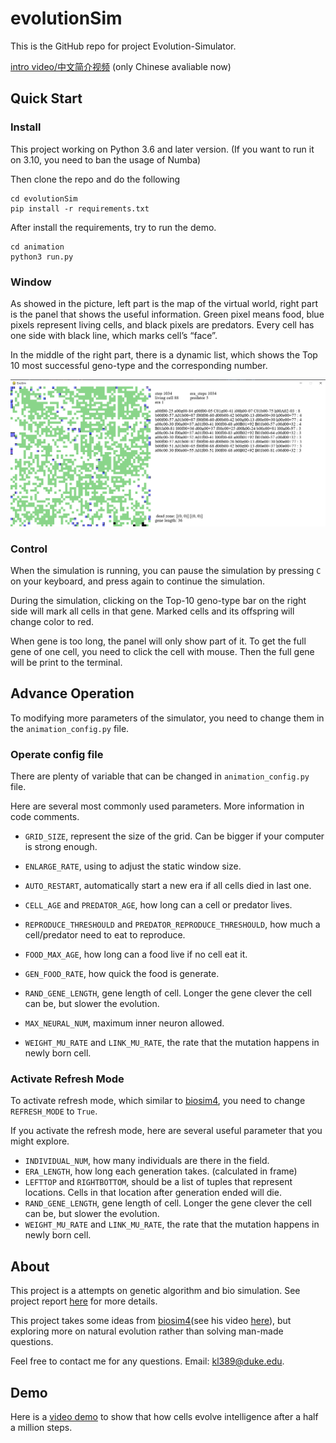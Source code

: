 # evolutionSim

This is the GitHub repo for project Evolution-Simulator.

[intro video/中文简介视频](https://www.bilibili.com/video/BV18Y41117rJ/) (only Chinese avaliable now)

## Quick Start

### Install

This project working on Python 3.6 and later version. (If you want to run it on 3.10, you need to ban the usage of Numba)

Then clone the repo and do the following

```shell
cd evolutionSim
pip install -r requirements.txt
```

After install the requirements, try to run the demo.

```shell
cd animation
python3 run.py
```



### Window

As showed in the picture, left part is the map of the virtual world, right part is the panel that shows the useful information. Green pixel means food, blue pixels represent living cells, and black pixels are predators. Every cell has one side with black line, which marks cell’s “face”.

In the middle of the right part, there is a dynamic list, which shows the Top 10 most successful geno-type and the corresponding number.

<img src="https://github.com/midstreeeam/evolutionSim/blob/main/images/window.png?raw=true" alt="window" style="zoom:70%;" />



### Control

When the simulation is running, you can pause the simulation by pressing `C` on your keyboard, and press again to continue the simulation.

During the simulation, clicking on the Top-10 geno-type bar on the right side will mark all cells in that gene. Marked cells and its offspring will change color to red.

When gene is too long, the panel will only show part of it. To get the full gene of one cell, you need to click the cell with mouse. Then the full gene will be print to the terminal.



## Advance Operation

To modifying more parameters of the simulator, you need to change them in the `animation_config.py` file.

### Operate config file

There are plenty of variable that can be changed in `animation_config.py` file. 

Here are several most commonly used parameters. More information in code comments.

- `GRID_SIZE`, represent the size of the grid. Can be bigger if your computer is strong enough.
- `ENLARGE_RATE`, using to adjust the static window size.
- `AUTO_RESTART`, automatically start a new era if all cells died in last one.
- `CELL_AGE` and `PREDATOR_AGE`, how long can a cell or predator lives.
- `REPRODUCE_THRESHOULD` and `PREDATOR_REPRODUCE_THRESHOULD`, how much a cell/predator need to eat to reproduce.
- `FOOD_MAX_AGE`, how long can a food live if no cell eat it.
- `GEN_FOOD_RATE`, how quick the food is generate.

- `RAND_GENE_LENGTH`, gene length of cell. Longer the gene clever the cell can be, but slower the evolution.
- `MAX_NEURAL_NUM`, maximum inner neuron allowed.
- `WEIGHT_MU_RATE` and `LINK_MU_RATE`, the rate that the mutation happens in newly born cell.

### Activate Refresh Mode

To activate refresh mode, which similar to [biosim4](https://github.com/davidrmiller/biosim4), you need to change `REFRESH_MODE` to `True`.

If you activate the refresh mode, here are several useful parameter that you might explore.

- `INDIVIDUAL_NUM`, how many individuals are there in the field.
- `ERA_LENGTH`, how long each generation takes. (calculated in frame)
- `LEFTTOP` and `RIGHTBOTTOM`, should be a list of tuples that represent locations. Cells in that location after generation ended will die.
- `RAND_GENE_LENGTH`, gene length of cell. Longer the gene clever the cell can be, but slower the evolution.
- `WEIGHT_MU_RATE` and `LINK_MU_RATE`, the rate that the mutation happens in newly born cell.



## About

This project is a attempts on genetic algorithm and bio simulation.
See project report [here](https://midstream.cn/blogs/biosim.html) for more details.

This project takes some ideas from [biosim4](https://github.com/davidrmiller/biosim4)(see his video [here](https://www.youtube.com/watch?v=N3tRFayqVtk)), but exploring more on natural evolution rather than solving man-made questions.

Feel free to contact me for any questions. Email: kl389@duke.edu.

## Demo

Here is a [video demo](https://youtu.be/X7VmNgw6EXk) to show that how cells evolve intelligence after a half a million steps. 

